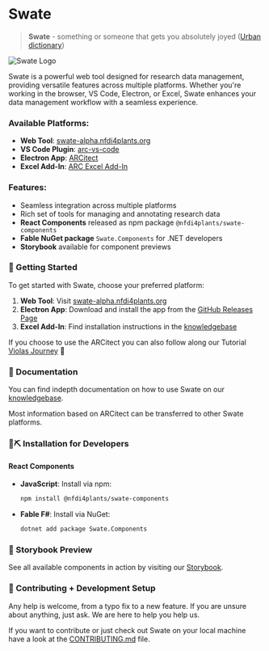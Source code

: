 # Swate

> **Swate** - something or someone that gets you absolutely joyed ([Urban dictionary](https://www.urbandictionary.com/define.php?term=swate))


![Swate Logo](https://raw.githubusercontent.com/nfdi4plants/Branding/refs/heads/master/logos/Swate/Swate_logo_bg_transparent.svg)

Swate is a powerful web tool designed for research data management, providing versatile features across multiple platforms. Whether you're working in the browser, VS Code, Electron, or Excel, Swate enhances your data management workflow with a seamless experience.

### Available Platforms:
- **Web Tool**: [swate-alpha.nfdi4plants.org](https://swate-alpha.nfdi4plants.org)
- **VS Code Plugin**: [arc-vs-code](https://github.com/nfdi4plants/arc-vs-code)
- **Electron App**: [ARCitect](https://github.com/nfdi4plants/ARCitect)
- **Excel Add-In**: [ARC Excel Add-In](https://nfdi4plants.github.io/nfdi4plants.knowledgebase/guides/annotate-in-excel/)

### Features:
- Seamless integration across multiple platforms
- Rich set of tools for managing and annotating research data
- **React Components** released as npm package `@nfdi4plants/swate-components`
- **Fable NuGet package** `Swate.Components` for .NET developers
- **Storybook** available for component previews

### 🚀 Getting Started

To get started with Swate, choose your preferred platform:

1. **Web Tool**: Visit [swate-alpha.nfdi4plants.org](https://swate-alpha.nfdi4plants.org)
3. **Electron App**: Download and install the app from the [GitHub Releases Page](https://github.com/nfdi4plants/ARCitect/releases)
4. **Excel Add-In**: Find installation instructions in the [knowledgebase](https://nfdi4plants.github.io/nfdi4plants.knowledgebase/guides/annotate-in-excel/)

If you choose to use the ARCitect you can also follow along our Tutorial [Violas Journey](https://nfdi4plants.github.io/nfdi4plants.knowledgebase/start-here/) 🪻

### 📖 Documentation

You can find indepth documentation on how to use Swate on our [knowledgebase](https://nfdi4plants.github.io/nfdi4plants.knowledgebase/).

Most information based on ARCitect can be transferred to other Swate platforms.

### 🔨⛏️ Installation for Developers

#### React Components

- **JavaScript**:
  Install via npm:
  ```bash
  npm install @nfdi4plants/swate-components
  ```

- **Fable F#**:
  Install via NuGet:
  ```bash
  dotnet add package Swate.Components
  ```

### 📖 Storybook Preview

See all available components in action by visiting our [Storybook](https://nfdi4plants.github.io/Swate/).

### 🌱 Contributing + Development Setup

Any help is welcome, from a typo fix to a new feature. If you are unsure about anything, just ask. We are here to help you help us.

If you want to contribute or just check out Swate on your local machine have a look at the [CONTRIBUTING.md](CONTRIBUTING.md) file.
